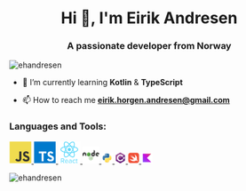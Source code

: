 <h1 align="center">Hi 👋, I'm Eirik Andresen</h1>
<h3 align="center">A passionate developer from Norway</h3>

<p align="left"> 
  <img src="https://komarev.com/ghpvc/?username=ehandresen&label=Profile%20views&color=0e75b6&style=flat" alt="ehandresen" /> 
</p>

- 🌱 I’m currently learning **Kotlin** & **TypeScript** 

- 📫 How to reach me **eirik.horgen.andresen@gmail.com**

<h3 align="left">Languages and Tools:</h3>
<p align="left">
  <a href="https://developer.mozilla.org/en-US/docs/Web/JavaScript" target="_blank" rel="noreferrer"> 
    <img src="https://raw.githubusercontent.com/devicons/devicon/master/icons/javascript/javascript-original.svg" alt="javascript" width="40" height="40"/>
  </a>
  <a href="https://www.typescriptlang.org/" target="_blank" rel="noreferrer">
    <img src="https://raw.githubusercontent.com/devicons/devicon/master/icons/typescript/typescript-original.svg" alt="typescript" width="40" height="40"/>
  </a>
  <a href="https://reactjs.org/" target="_blank" rel="noreferrer"> 
    <img src="https://raw.githubusercontent.com/devicons/devicon/master/icons/react/react-original-wordmark.svg" alt="react" width="40" height="40"/> 
  </a>
  <a href="https://nodejs.org" target="_blank" rel="noreferrer"> 
    <img src="https://raw.githubusercontent.com/devicons/devicon/master/icons/nodejs/nodejs-original-wordmark.svg" alt="nodejs" width="30" height="30"/> 
  </a>
  <a href="https://www.python.org" target="_blank" rel="noreferrer"> 
    <img src="https://raw.githubusercontent.com/devicons/devicon/master/icons/python/python-original.svg" alt="python" width="20" height="20"/> 
  </a>
  <a href="https://www.w3schools.com/cs/" target="_blank" rel="noreferrer"> 
    <img src="https://raw.githubusercontent.com/devicons/devicon/master/icons/csharp/csharp-original.svg" alt="csharp" width="20" height="20"/> 
  </a>
  <a href="https://swift.org" target="_blank" rel="noreferrer">
    <img src="https://raw.githubusercontent.com/devicons/devicon/master/icons/swift/swift-original.svg" alt="swift" width="20" height="20"/>
  </a>
  <a href="https://kotlinlang.org/" target="_blank" rel="noreferrer">
    <img src="https://raw.githubusercontent.com/devicons/devicon/master/icons/kotlin/kotlin-original.svg" alt="kotlin" width="20" height="20"/>
  </a>
</p>

<p>
  <img align="left" src="https://github-readme-stats.vercel.app/api/top-langs?username=ehandresen&show_icons=true&locale=en&layout=compact&theme=dark" alt="ehandresen" />
</p>
